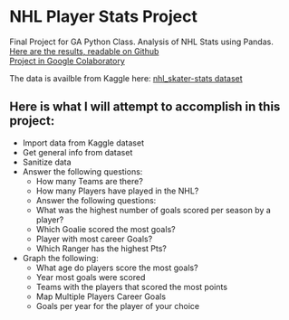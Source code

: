 # NHL Player Stats Project
Final Project for GA Python Class.  Analysis of NHL Stats using Pandas.  
<a href="https://github.com/deez79/nhl_player_stats_project/blob/master/nhl_player_stats_project.ipynb">
 Here are the results, readable on Github
</a>
</br>
<a href="https://colab.research.google.com/github/deez79/GA_Python_FinalProject/blob/master/nhl_player_stats_project.ipynb">
 Project in Google Colaboratory
</a>

The data is availble from Kaggle here:
<a href="https://www.kaggle.com/ace184/nhl-skater-stats">
 nhl_skater-stats dataset
</a>

## Here is what I will attempt to accomplish in this project:
* Import data from Kaggle dataset
* Get general info from dataset
* Sanitize data
* Answer the following questions:
    * How many Teams are there?
    * How many Players have played in the NHL?
    * Answer the following questions:
    * What was the highest number of goals scored per season by a player?
    * Which Goalie scored the most goals?
    * Player with most career Goals?
    * Which Ranger has the highest Pts?
* Graph the following:
    * What age do players score the most goals?
    * Year most goals were scored
    * Teams with the players that scored the most points
    * Map Multiple Players Career Goals 
    * Goals per year for the player of your choice

